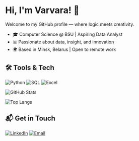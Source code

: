 # Hi, I'm Varvara! 👋
Welcome to my GitHub profile — where logic meets creativity.

- 🎓 Computer Science @ BSU | Aspiring Data Analyst  
- 📊 Passionate about data, insight, and innovation  
- 🌍 Based in Minsk, Belarus | Open to remote work  

## 🛠️ Tools & Tech
![Python](https://img.shields.io/badge/-Python-3776AB?logo=python&logoColor=white&style=flat)
![SQL](https://img.shields.io/badge/-SQL-4479A1?logo=postgresql&logoColor=white&style=flat)
![Excel](https://img.shields.io/badge/-Excel-217346?logo=microsoft-excel&logoColor=white&style=flat)

![GitHub Stats](https://github-readme-stats.vercel.app/api?username=yourusername&show_icons=true&theme=radical)

![Top Langs](https://github-readme-stats.vercel.app/api/top-langs/?username=yourusername&layout=compact)

## 📬 Get in Touch
[![LinkedIn](https://img.shields.io/badge/-LinkedIn-0A66C2?logo=linkedin&logoColor=white)](https://linkedin.com/in/varvarashepko)
[![Email](https://img.shields.io/badge/-Email-D14836?logo=gmail&logoColor=white)](varya.shepko@gmail.com)
